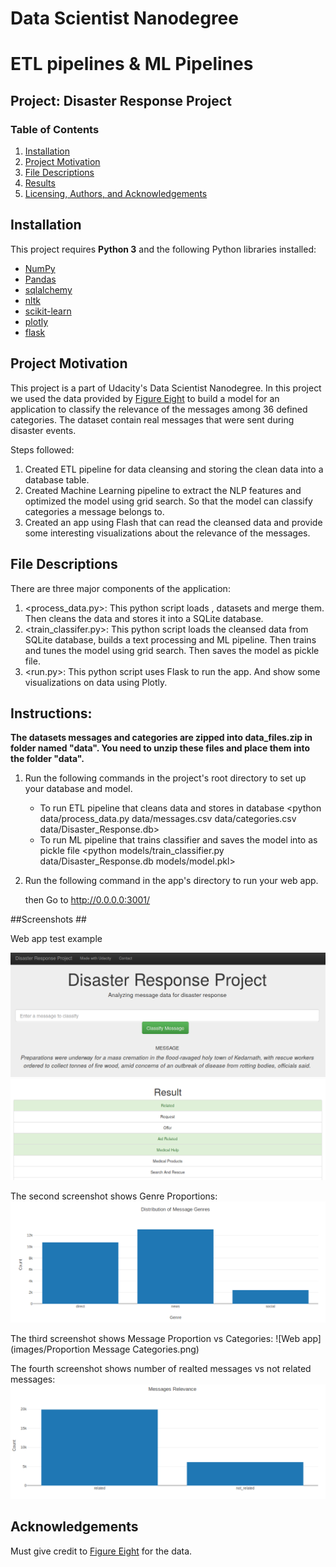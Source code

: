 # Data Scientist Nanodegree
# ETL pipelines & ML Pipelines
## Project: Disaster Response Project

### Table of Contents

1. [Installation](#installation)
2. [Project Motivation](#motivation)
3. [File Descriptions](#files)
4. [Results](#results)
5. [Licensing, Authors, and Acknowledgements](#licensing)

## Installation <a name="installation"></a>

This project requires **Python 3** and the following Python libraries installed:

- [NumPy](http://www.numpy.org/)
- [Pandas](http://pandas.pydata.org/)
- [sqlalchemy](https://docs.sqlalchemy.org/en/13/intro.html)
- [nltk](https://pypi.org/project/nltk/)
- [scikit-learn](http://scikit-learn.org/stable/)
- [plotly](https://plot.ly/matplotlib/getting-started/)
- [flask](http://flask.pocoo.org/docs/1.0/installation/)

## Project Motivation<a name="motivation"></a>

This project is a part of Udacity's Data Scientist Nanodegree. In this project we used the data provided by [Figure Eight](https://www.figure-eight.com/) to build a model for an application to classify the relevance of the messages among 36 defined categories. The dataset contain real messages that were sent during disaster events. 

Steps followed:
1. Created ETL pipeline for data cleansing and storing the clean data into a database table.
2. Created Machine Learning pipeline to extract the NLP features and optimized the model using grid search. So that the model can classify categories a message belongs to.
3. Created an app using Flash that can read the cleansed data and provide some interesting visualizations about the relevance of the messages.


## File Descriptions <a name="files"></a>

There are three major components of the application: 
1. <process_data.py>: This python script loads <messages>, <categories> datasets and merge them. Then cleans the data and stores it into a SQLite database.
2. <train_classifer.py>: This python script loads the cleansed data from SQLite database, builds a text processing and ML pipeline. Then 
trains and tunes the model using grid search. Then saves the model as pickle file.
3. <run.py>: This python script uses Flask to run the app. And show some visualizations on data using Plotly.


## Instructions:
**The datasets messages and categories are zipped into data_files.zip in folder named "data". You need to unzip these files and place them into the folder "data".**
1. Run the following commands in the project's root directory to set up your database and model.
    * To run ETL pipeline that cleans data and stores in database 
    <python data/process_data.py data/messages.csv data/categories.csv data/Disaster_Response.db>
    * To run ML pipeline that trains classifier and saves the model into as pickle file
    <python models/train_classifier.py data/Disaster_Response.db models/model.pkl>

2. Run the following command in the app's directory to run your web app. 
    <python run.py>

    then Go to http://0.0.0.0:3001/


##Screenshots ##

Web app test example

![Web app](images/app_input_message.png)
![Web app](images/Results.png)

The second screenshot shows Genre Proportions:
![Web app](images/Genre.png)

The third screenshot shows Message Proportion vs Categories:
![Web app](images/Proportion Message Categories.png)

The fourth screenshot shows number of realted messages vs not related messages:
![Web app](images/related.png)


## Acknowledgements<a name="licensing"></a>

Must give credit to [Figure Eight](https://www.figure-eight.com/) for the data. 
